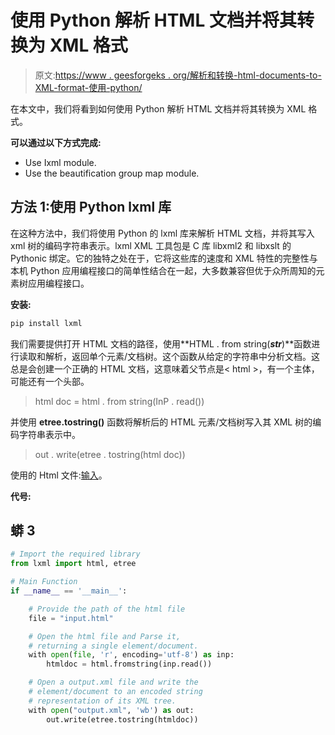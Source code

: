 # 使用 Python 解析 HTML 文档并将其转换为 XML 格式

> 原文:[https://www . geesforgeks . org/解析和转换-html-documents-to-XML-format-使用-python/](https://www.geeksforgeeks.org/parsing-and-converting-html-documents-to-xml-format-using-python/)

在本文中，我们将看到如何使用 Python 解析 HTML 文档并将其转换为 XML 格式。

**可以通过以下方式完成:**

*   Use Ixml module.
*   Use the beautification group map module.

## 方法 1:使用 Python lxml 库

在这种方法中，我们将使用 Python 的 lxml 库来解析 HTML 文档，并将其写入 xml 树的编码字符串表示。lxml XML 工具包是 C 库 libxml2 和 libxslt 的 Pythonic 绑定。它的独特之处在于，它将这些库的速度和 XML 特性的完整性与本机 Python 应用编程接口的简单性结合在一起，大多数兼容但优于众所周知的元素树应用编程接口。

**安装:**

```py
pip install lxml
```

我们需要提供打开 HTML 文档的路径，使用**HTML . from string(*****str*****)**函数进行读取和解析，返回单个元素/文档树。这个函数从给定的字符串中分析文档。这总是会创建一个正确的 HTML 文档，这意味着父节点是< html >，有一个主体，可能还有一个头部。

> html doc = html . from string(InP . read())

并使用 **etree.tostring()** 函数将解析后的 HTML 元素/文档树写入其 XML 树的编码字符串表示中。

> out . write(etree . tostring(html doc))

使用的 Html 文件:[输入](https://media.geeksforgeeks.org/wp-content/cdn-uploads/20210819194859/input.html)。

**代号:**

## 蟒 3

```py
# Import the required library
from lxml import html, etree

# Main Function
if __name__ == '__main__':

    # Provide the path of the html file
    file = "input.html"

    # Open the html file and Parse it, 
    # returning a single element/document.
    with open(file, 'r', encoding='utf-8') as inp:
        htmldoc = html.fromstring(inp.read())

    # Open a output.xml file and write the 
    # element/document to an encoded string 
    # representation of its XML tree.
    with open("output.xml", 'wb') as out:
        out.write(etree.tostring(htmldoc))
```